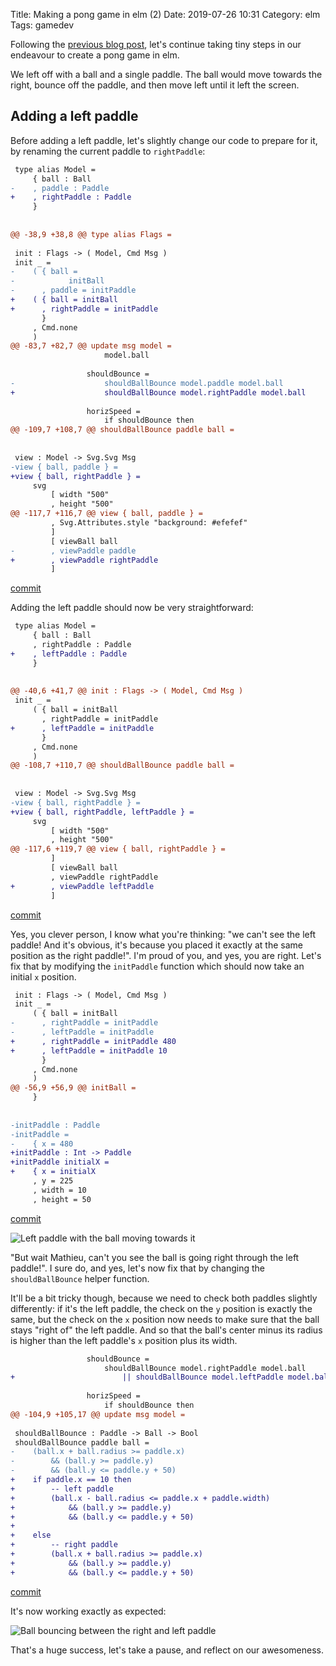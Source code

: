 Title: Making a pong game in elm (2)
Date: 2019-07-26 10:31
Category: elm
Tags: gamedev


Following the [previous blog post]({filename}/making-a-pong-game-in-elm.md),
let's continue taking tiny steps in our endeavour to create a pong game in elm.

We left off with a ball and a single paddle. The ball would move towards the
right, bounce off the paddle, and then move left until it left the screen.


## Adding a left paddle

Before adding a left paddle, let's slightly change our code to prepare for it,
by renaming the current paddle to `rightPaddle`:

```diff
 type alias Model =
     { ball : Ball
-    , paddle : Paddle
+    , rightPaddle : Paddle
     }
 
 
@@ -38,9 +38,8 @@ type alias Flags =
 
 init : Flags -> ( Model, Cmd Msg )
 init _ =
-    ( { ball =
-            initBall
-      , paddle = initPaddle
+    ( { ball = initBall
+      , rightPaddle = initPaddle
       }
     , Cmd.none
     )
@@ -83,7 +82,7 @@ update msg model =
                     model.ball
 
                 shouldBounce =
-                    shouldBallBounce model.paddle model.ball
+                    shouldBallBounce model.rightPaddle model.ball
 
                 horizSpeed =
                     if shouldBounce then
@@ -109,7 +108,7 @@ shouldBallBounce paddle ball =
 
 
 view : Model -> Svg.Svg Msg
-view { ball, paddle } =
+view { ball, rightPaddle } =
     svg
         [ width "500"
         , height "500"
@@ -117,7 +116,7 @@ view { ball, paddle } =
         , Svg.Attributes.style "background: #efefef"
         ]
         [ viewBall ball
-        , viewPaddle paddle
+        , viewPaddle rightPaddle
         ]
```

[commit](https://github.com/magopian/elm-pong/commit/f8d33e5916ffc1445003e0d3c2df6c9efb6e9d0b)

Adding the left paddle should now be very straightforward:

```diff
 type alias Model =
     { ball : Ball
     , rightPaddle : Paddle
+    , leftPaddle : Paddle
     }
 
 
@@ -40,6 +41,7 @@ init : Flags -> ( Model, Cmd Msg )
 init _ =
     ( { ball = initBall
       , rightPaddle = initPaddle
+      , leftPaddle = initPaddle
       }
     , Cmd.none
     )
@@ -108,7 +110,7 @@ shouldBallBounce paddle ball =
 
 
 view : Model -> Svg.Svg Msg
-view { ball, rightPaddle } =
+view { ball, rightPaddle, leftPaddle } =
     svg
         [ width "500"
         , height "500"
@@ -117,6 +119,7 @@ view { ball, rightPaddle } =
         ]
         [ viewBall ball
         , viewPaddle rightPaddle
+        , viewPaddle leftPaddle
         ]
```

[commit](https://github.com/magopian/elm-pong/commit/82706931c5682434fb638b0cd94004e46af03311)

Yes, you clever person, I know what you're thinking: "we can't see the left
paddle! And it's obvious, it's because you placed it exactly at the same
position as the right paddle!". I'm proud of you, and yes, you are right.
Let's fix that by modifying the `initPaddle` function which should now take an
initial `x` position.

```diff
 init : Flags -> ( Model, Cmd Msg )
 init _ =
     ( { ball = initBall
-      , rightPaddle = initPaddle
-      , leftPaddle = initPaddle
+      , rightPaddle = initPaddle 480
+      , leftPaddle = initPaddle 10
       }
     , Cmd.none
     )
@@ -56,9 +56,9 @@ initBall =
     }
 
 
-initPaddle : Paddle
-initPaddle =
-    { x = 480
+initPaddle : Int -> Paddle
+initPaddle initialX =
+    { x = initialX
     , y = 225
     , width = 10
     , height = 50
```

[commit](https://github.com/magopian/elm-pong/commit/3bb0e3e519785f12741c398d73315ffc57da0ef1)

![Left paddle with the ball moving towards it]({static}/images/elm-pong_left_paddle.png)

"But wait Mathieu, can't you see the ball is going right through the left
paddle!". I sure do, and yes, let's now fix that by changing the
`shouldBallBounce` helper function.

It'll be a bit tricky though, because we need to check both paddles slightly
differently: if it's the left paddle, the check on the `y` position is exactly
the same, but the check on the `x` position now needs to make sure that the
ball stays "right of" the left paddle. And so that the ball's center minus its
radius is higher than the left paddle's `x` position plus its width.

```diff
                 shouldBounce =
                     shouldBallBounce model.rightPaddle model.ball
+                        || shouldBallBounce model.leftPaddle model.ball
 
                 horizSpeed =
                     if shouldBounce then
@@ -104,9 +105,17 @@ update msg model =
 
 shouldBallBounce : Paddle -> Ball -> Bool
 shouldBallBounce paddle ball =
-    (ball.x + ball.radius >= paddle.x)
-        && (ball.y >= paddle.y)
-        && (ball.y <= paddle.y + 50)
+    if paddle.x == 10 then
+        -- left paddle
+        (ball.x - ball.radius <= paddle.x + paddle.width)
+            && (ball.y >= paddle.y)
+            && (ball.y <= paddle.y + 50)
+
+    else
+        -- right paddle
+        (ball.x + ball.radius >= paddle.x)
+            && (ball.y >= paddle.y)
+            && (ball.y <= paddle.y + 50)
```

[commit](https://github.com/magopian/elm-pong/commit/4be1df966bd9350ffbd8718896c2157345e47847)

It's now working exactly as expected:

![Ball bouncing between the right and left paddle]({static}/images/elm-pong_bouncing_ball.gif)

That's a huge success, let's take a pause, and reflect on our awesomeness.
